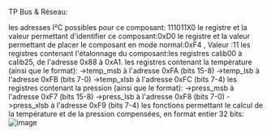 TP Bus & Réseau:

les adresses I²C possibles pour ce composant: 111011X0
le registre et la valeur permettant d'identifier ce composant:0xD0
le registre et la valeur permettant de placer le composant en mode normal:0xF4 , Valeur :11
les registres contenant l'étalonnage du composant:les registres calib00 à calib25, de l'adresse 0x88 à 0xA1.
les registres contenant la température (ainsi que le format):
->temp_msb à l'adresse 0xFA (bits 15-8)
->temp_lsb à l'adresse 0xFB (bits 7-0)
->temp_xlsb à l'adresse 0xFC (bits 7-4)
les registres contenant la pression (ainsi que le format):
->press_msb à l'adresse 0xF7 (bits 15-8)
->press_lsb à l'adresse 0xF8 (bits 7-0)
->press_xlsb à l'adresse 0xF9 (bits 7-4)
les fonctions permettant le calcul de la température et de la pression compensées, en format entier 32 bits:
![image](https://github.com/user-attachments/assets/38dd5690-3479-4c2d-886d-d6d32c0d9db1)





